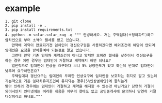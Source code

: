 
# example 
    1. git clone
    2. pip install -e .
    3. pip install requirements.txt
    4. python -m solar.solar_rag -q """ 안녕하세요. 저는 주택임대(소형아파트)하고 암차인으로 부터 소액의 월세를 받고 있습니다. 
       만약에 계약이 만료되기전 임차인이 갱신요구권을 사용하겠다면 예외조건에 해당이 안되며 임대인은 요청을 받아들여야 되는걸로 알고 있습니다.                       
       그런데 만약 기존 임대차 계약조건이 아니고 암처안 오히려 월세를 낮추어서 갱신요구를 하는 경우 이런 경우는 임대인이 거절하고 계약해지 하면 되나요? 
       일반적으로 임대인이 인상을 요구하다 보니 5% 상향한도가 있고 하는데 반대로 임차인이 낮추어 요구하면은요?
       주택임대차 갱신요구는 임대인의 무리한 인상요구에 임차인을 보호하는 취지로 알고 있는데 기본적으로 기존 임대차유지조건이 유지되는 경우(5%인상범위안)에 한하는게                                                              맞아 인하의 경우에는 임대인이 거절하고 계약을 해지할 수 있는것 아닌가요? 당연히 거절이 되어서인지 인터넷에는 이러한 내용은 아무리 찾아도 없고 공인중개사에 문의하니 당연히 거절대상이라고 하네요."""

